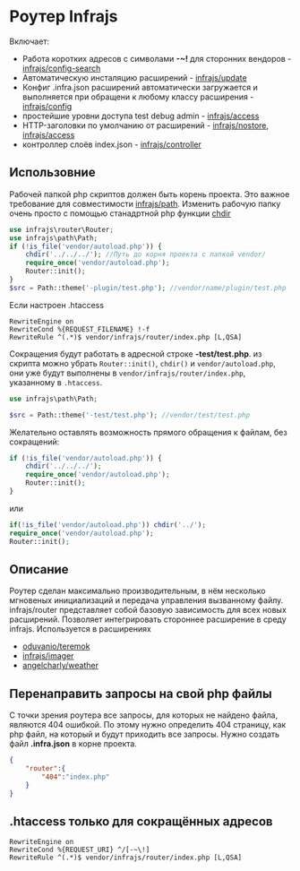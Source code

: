 # Роутер Infrajs
Включает:
- Работа коротких адресов с символами **-~!** для сторонних вендоров - [infrajs/config-search](https://github.com/infrajs/config-search)
- Автоматическую инсталяцию расширений - [infrajs/update](https://github.com/infrajs/update)
- Конфиг .infra.json расширений автоматически загружается и выполняется при обращени к любому классу расширения - [infrajs/config](https://github.com/infrajs/config)
- простейшие уровни доступа test debug admin - [infrajs/access](https://github.com/infrajs/access)
- HTTP-заголовки по умолчанию от расширений - [infrajs/nostore](https://github.com/infrajs/nostore), [infrajs/access](https://github.com/infrajs/access)
- контроллер слоёв index.json - [infrajs/controller](https://github.com/infrajs/controller)

## Использовние
Рабочей папкой php скриптов должен быть корень проекта. Это важное требование для совместимости [infrajs/path](https://github.com/infrajs/path). Изменить рабочую папку очень просто с помощью станадртной php функции [chdir](http://php.net/manual/function.chdir.php)
```php
use infrajs\router\Router;
use infrajs\path\Path;
if (!is_file('vendor/autoload.php')) {
	chdir('../../../'); //Путь до корня проекта с папкой vendor/
	require_once('vendor/autoload.php');	
	Router::init();
}
$src = Path::theme('-plugin/test.php'); //vendor/name/plugin/test.php
```
Если настроен .htaccess
```
RewriteEngine on
RewriteCond %{REQUEST_FILENAME} !-f
RewriteRule ^(.*)$ vendor/infrajs/router/index.php [L,QSA]
```
Сокращения будут работать в адресной строке  **-test/test.php**. из скрипта можно убрать ```Router::init()```, ```chdir()``` и ```vendor/autoload.php```, они уже будут выполнены в ```vendor/infrajs/router/index.php```, указанному в ```.htaccess```.
```php
use infrajs\path\Path;

$src = Path::theme('-test/test.php'); //vendor/test/test.php
```
Желательно оставлять возможность прямого обращения к файлам, без сокращений:
```php
if (!is_file('vendor/autoload.php')) {
	chdir('../../../');
	require_once('vendor/autoload.php');	
	Router::init();
}
```

или

```php
if(!is_file('vendor/autoload.php')) chdir('../');
require_once('vendor/autoload.php');
Router::init();
```


## Описание
Роутер сделан максимально производительным, в нём несколько мгновеных инициализаций и передача управления вызванному файлу.
infrajs/router представляет собой базовую зависимость для всех новых расширений. Позволяет интегрировать стороннее расширение в среду infrajs. Используется в расширениях
 - [oduvanio/teremok](https://github.com/oduvanio/teremok)
 - [infrajs/imager](https://github.com/infrajs/imager)
 - [angelcharly/weather](https://github.com/ange187/weather)

## Перенаправить запросы на свой php файлы
С точки зрения роутера все запросы, для которых не найдено файла, являются 404 ошибкой. По этому нужно определить 404 страницу, как php файл, на который и будут приходить все запросы.
Нужно создать файл **.infra.json** в корне проекта.

```json
{
	"router":{
		"404":"index.php"
	}
}
```

## .htaccess только для сокращённых адресов
```
RewriteEngine on
RewriteCond %{REQUEST_URI} ^/[-~\!]
RewriteRule ^(.*)$ vendor/infrajs/router/index.php [L,QSA]
```
